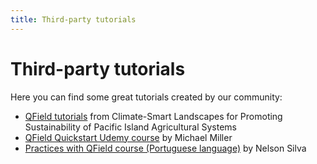 ```yaml
---
title: Third-party tutorials
---
```


# Third-party tutorials

Here you can find some great tutorials created by our community:

- [QField tutorials](https://livelihoods-and-landscapes.github.io/qgis_qfield_tutorials/training_overview.html) from Climate-Smart Landscapes for Promoting Sustainability of Pacific Island Agricultural Systems
- [QField Quickstart Udemy course](https://www.udemy.com/course/qfield-quickstart/) by Michael Miller
- [Practices with QField course (Portuguese language)](https://geomondego.thinkific.com/courses/praticas-com-qfield) by Nelson Silva
